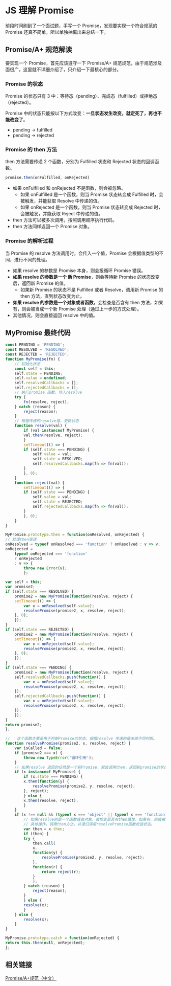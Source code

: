# JS 理解 Promise

前段时间刷到了一个面试题，手写一个 Promise，发现要实现一个符合规范的 Promise 还真不简单，所以单独抽离出来总结一下。

## Promise/A+ 规范解读

要实现一个 Promise，首先应该遵守一下 Promise/A+ 规范规范，由于规范涉及面很广，这里就不详细介绍了，只介绍一下最核心的部分。

### Promise 的状态

Promise 的状态只有 3 中：等待态（pending）、完成态（fulfilled）或拒绝态（rejected）。

Promise 中的状态只能按以下方式改变：**一旦状态发生改变，就定死了，再也不能改变了**。

- pending -> fulfilled
- pending -> rejected

### Promise 的 then 方法

then 方法需要传递 2 个函数，分别为 Fulfilled 状态和 Rejected 状态的回调函数。

```js
promise.then(onFulfilled, onRejected)
```

- 如果 onFulfilled 和 onRejected 不是函数，则会被忽略。
  - 如果 onFulfilled 是一个函数，则当 Promise 状态转变成 Fulfilled 时，会被触发，并能获取 Resolve 中传递的值。
  - 如果 onRejected 是一个函数，则当 Promise 状态转变成 Rejected 时，会被触发，并能获取 Reject 中传递的值。
- then 方法可以被多次调用，按照调用顺序执行代码。
- then 方法同样返回一个 Promise 对象。

### Promise 的解析过程

当 Promise 的 resolve 方法调用时，会传入一个值，Promise 会根据值类型的不同，进行不同的处理。

- 如果 resolve 的参数是 Promise 本身，则会报循环 Promise 错误。
- **如果 resolve 的参数是一个 新 Promise**，则会等待新 Promise 的状态改变后，返回新 Promise 的值。
  - 如果新 Promise 的状态不是 Fulfilled 或者 Resolve，调用新 Promise 的 then 方法，直到状态改变为止。
- **如果 resolve 的参数是一个对象或者函数**，会检查是否含有 then 方法，如果有，则会被当成一个新 Promise 处理（通过上一步的方式处理）。
- 其他情况，则会直接返回 resolve 中的值。

## MyPromise 最终代码

```js
const PENDING = 'PENDING';
const RESOLVED = 'RESOLVED';
const REJECTED = 'REJECTED';
function MyPromise(fn) {
    // 初始化状态
    const self = this;
    self.state = PENDING;
    self.value = undefined;
    self.resolvedCallbacks = [];
    self.rejectedCallbacks = [];
    // 执行promise 函数，传入resolve
    try {
        fn(resolve, reject);
    } catch (reason) {
        reject(reason);
    }
    // 根据传递的resolve值，更新状态
    function resolve(val) {
        if (val instanceof MyPromise) {
        val.then(resolve, reject);
        }
        setTimeout(() => {
        if (self.state === PENDING) {
            self.value = val;
            self.state = RESOLVED;
            self.resolvedCallbacks.map(fn => fn(val));
        }
        }, 0);
    }
    function reject(val) {
        setTimeout(() => {
        if (self.state === PENDING) {
            self.value = val;
            self.state = REJECTED;
            self.rejectedCallbacks.map(fn => fn(val));
        }
        }, 0);
    }
}

MyPromise.prototype.then = function(onResolved, onRejected) {
// 处理then穿透
onResolved = typeof onResolved === 'function' ? onResolved : v => v;
onRejected =
    typeof onRejected === 'function'
    ? onRejected
    : v => {
        throw new Error(v);
        };

var self = this;
var promise2;
if (self.state === RESOLVED) {
    promise2 = new MyPromise(function(resolve, reject) {
    setTimeout(() => {
        var x = onResolved(self.value);
        resolvePromise(promise2, x, resolve, reject);
    }, 0);
    });
}
if (self.state === REJECTED) {
    promise2 = new MyPromise(function(resolve, reject) {
    setTimeout(() => {
        var x = onRejected(self.value);
        resolvePromise(promise2, x, resolve, reject);
    }, 0);
    });
}
if (self.state === PENDING) {
    promise2 = new MyPromise(function(resolve, reject) {
    self.resolvedCallbacks.push(function() {
        var x = onResolved(self.value);
        resolvePromise(promise2, x, resolve, reject);
    });
    self.rejectedCallbacks.push(function() {
        var x = onRejected(self.value);
        resolvePromise(promise2, x, resolve, reject);
    });
    });
}
return promise2;
};

//   这个函数主要是用于判断Promise的状态，根据resolve 传递的值来做不同判断。
function resolvePromise(promise2, x, resolve, reject) {
    var isCalled = false;
    if (promise2 === x) {
        throw new TypeError('循环引用');
    }
    // 如果resolve 返回的任然是一个新Promise，就会调用then，返回新promise的状态
    if (x instanceof MyPromise) {
        if (x.state === PENDING) {
        x.then(function(y) {
            resolvePromise(promise2, y, resolve, reject);
        }, reject);
        } else {
        x.then(resolve, reject);
        }
    }
    if (x !== null && (typeof x === 'object' || typeof x === 'function')) {
        // 如果resolve的是一个函数或者对象，会检查是否有then属性，如果有，则会被当成一个类promise对象进行操作
        // 具体操作，调用then方法，并递归调用resolvePromise函数检查状态。
        var then = x.then;
        if (then) {
        try {
            then.call(
            x,
            function(y) {
                resolvePromise(promise2, y, resolve, reject);
            },
            function(r) {
                return reject(r);
            }
            );
        } catch (reason) {
            reject(reason);
        }
        } else {
        resolve(x);
        }
    } else {
        resolve(x);
    }
}

MyPromise.prototype.catch = function(onRejected) {
return this.then(null, onRejected);
};
```

## 相关链接

[Promise/A+规范（中文）](https://segmentfault.com/a/1190000002452115)

